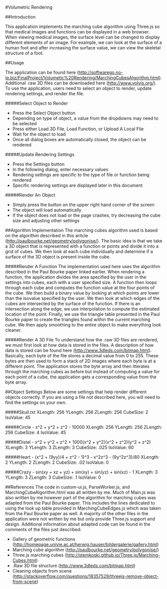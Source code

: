 #Volumetric Rendering

##Introduction

This application implements the marching cube algorithm using Three.js so that medical images and functions can be displayed in a web browser.  When viewing medical images, the surface level can be changed to display different elements of an image.  For example, we can look at the surface of a human foot and after increasing the surface value, we can view the skeletal structure of a foot.

##Usage

The application can be found here 
(http://softwarego.no-ip.biz/FinalProject/Volumetic%20Rendering/MarchingCubesAlgorithm.html).  Additional .raw 3D files can be downloaded here (http://www.volvis.org/).  To use the application, users need to select an object to render, update rendering settings, and render the file.

#####Select Object to Render
* Press the Select Object button
* Depending on type of object, a value from the dropdowns may need to be selected
* Press either Load 3D File, Load Function, or Upload A Local File
* Wait for the object to load
* Once all dialog boxes are automatically closed, the object can be rendered

#####Update Rendering Settings
* Press the Settings button
* In the following dialog, enter necessary values
* Rendering settings are specific to the type of file or function being rendered
* Specific rendering settings are displayed later in this document

#####Render An Object
* Simply press the button on the upper right hand corner of the screen
* The object will load automatically
* If the object does not load or the page crashes, try decreasing the cube size and adjusting other settings

##Algorithm Implementation
The marching cubes algorithm used is based on the algorithm described in this aritcle (http://paulbourke.net/geometry/polygonise/).  The basic idea is that we take a 3D object that is represented with a function or points and divide it into a grid of cubes.  We then look at each cube individually and determine if a surface of the 3D object is present inside the cube.  

#####Render A Function
The implementation used here uses the algorithm described in the Paul Bourke paper linked earlier.  When rendering a function, the application divides the area specified by the user in the settings into cubes, each with a user specified size.  A function then loops through each cube and computes the function value at the four points of the cube.  We then build a binary value by looking at which points are lower than the isovalue specified by the user.  We then look at which edges of the cubes are intersected by the surface of the function.  If there is an intersection along the edge, we use interpolation to compute the estimated location of the point.  Finally, we use the triangle table presented in the Paul Bourke paper to create the triangles found within the current marching cube.  We then apply smoothing to the entire object to make everything look cleaner.

#####Render A 3D File
To understand how the .raw 3D files are rendered, we must first look at how data is stored in the files.  A description of how data is stored can be found here (http://www.3dleds.com/bitmap.html).  Basically, each byte of the file stores a decimal value from 0 to 255.  These bytes are then used to form a stack of 2D images where each byte is at a different point.  The application stores the byte array and then itterates through the marching cubes as before but instead of computing a value for each point of a cube, the application gets a corresponding value from the byte array.  

##Object Settings
Below are some settings that help render different objects correctly.  If you are using a file not described here, you will need to find the settings on your own.

#####Skull.txt
    XLength: 256
    YLength: 256
    ZLength: 256
    CubeSize: 2
    IsoValue: 45

#####Circle - x^2 + y^2 + z^2 - 10000
    XLength: 256
    YLength: 256
    ZLength: 256
    CubeSize: 4
    IsoValue: 45
    
#####Distel - x^2 + y^2 + z^2 + 1000(x^2 + y^2)(x^2 + z^2)(y^2 + z^2)
    XLength: 3
    YLength: 3
    ZLength: 3
    CubeSize: .025
    IsoValue: 60
    
#####Heart - (x^2 + (9yy)/4 + z^2 - 1)^3 - x^2z^3 - (9y^2z^3)/80
    XLength: 2
    YLength: 2
    ZLength: 2
    CubeSize: .02
    IsoValue: 0

#####Crazy - sin(xy + xz + yz) + sin(xy) + sin(yz) + sin(xz) - 1
    XLength: 3
    YLength: 3
    ZLength: 3
    CubeSize: .1
    IsoValue: 0

##References
The code in custom-ui.js, ParseWorker.js, and MarchingCubeAlgorithm.html was all written by me.  Much of Main.js was also written by me however part of the algorithm for marching cubes was adapted from the Paul Bourke paper.  This includes the lines dedicated to using the look up table provided in MarchingCubeEdges.js which was taken from the Paul Bourke paper as well.  A majority of the other files in the application were not written by me but only provide Three.js support and design.  Additional information about adapted code can be found in the comments of the files just described.
* Gallery of geometric functions (http://homepage.univie.ac.at/herwig.hauser/bildergalerie/gallery.html)
* Marching cube algorithm (http://paulbourke.net/geometry/polygonise/)
* Three.js marching cubes (http://stemkoski.github.io/Three.js/Marching-Cubes.html)
* .Raw 3D file structure (http://www.3dleds.com/bitmap.html)
* Cleaning objects from scene (http://stackoverflow.com/questions/18357529/threejs-remove-object-from-scene)

